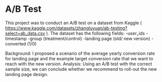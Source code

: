 # A/B Test

This project was to conduct an A/B test on a dataset from Kaggle ( https://www.kaggle.com/datasets/zhangluyuan/ab-testing?select=ab_data.csv ). 
The dataset has the following fields:
-user_ids
-timestamp
-group (treatment/control)
-landing page (old/ new version)
-converted (1/0)

Background: I proposed a scenario of the average yearly conversion rate for landing page and the example target conversion rate that we want to reach with the new version.
Analysis: Using an A/B test with the correct sample size, we can conclude whether we recommend to roll-out the new landing page design.


